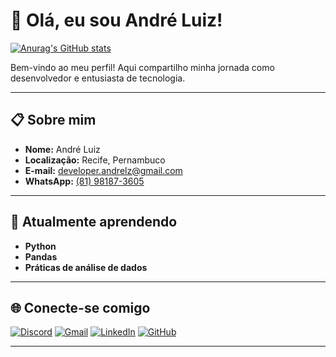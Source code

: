 # 👋 Olá, eu sou André Luiz!  

[![Anurag's GitHub stats](https://github-readme-stats.vercel.app/api?username=deezinn&show_icons=true&theme=transparent)](https://github.com/Deezinn)  

Bem-vindo ao meu perfil! Aqui compartilho minha jornada como desenvolvedor e entusiasta de tecnologia.  

---

## 📋 Sobre mim  
- **Nome:** André Luiz  
- **Localização:** Recife, Pernambuco  
- **E-mail:** [developer.andrelz@gmail.com](mailto:developer.andrelz@gmail.com)  
- **WhatsApp:** [(81) 98187-3605](https://wa.me/5581981873605)  

---

## 🌱 Atualmente aprendendo  
- **Python**  
- **Pandas**  
- **Práticas de análise de dados**  

---

## 🌐 Conecte-se comigo  
<div>
 <a href="https://discord.gg/deezinn" target="_blank"><img src="https://img.shields.io/badge/Discord-7289DA?style=for-the-badge&logo=discord&logoColor=white" alt="Discord"></a>  
 <a href="mailto:developer.andrelz@gmail.com" target="_blank"><img src="https://img.shields.io/badge/-Gmail-%23333?style=for-the-badge&logo=gmail&logoColor=white" alt="Gmail"></a>  
 <a href="https://www.linkedin.com/in/devandrelz" target="_blank"><img src="https://img.shields.io/badge/-LinkedIn-%230077B5?style=for-the-badge&logo=linkedin&logoColor=white" alt="LinkedIn"></a>  
 <a href="https://github.com/Deezinn" target="_blank"><img src="https://img.shields.io/badge/-GitHub-%23181717?style=for-the-badge&logo=github&logoColor=white" alt="GitHub"></a>  
</div>  

---
